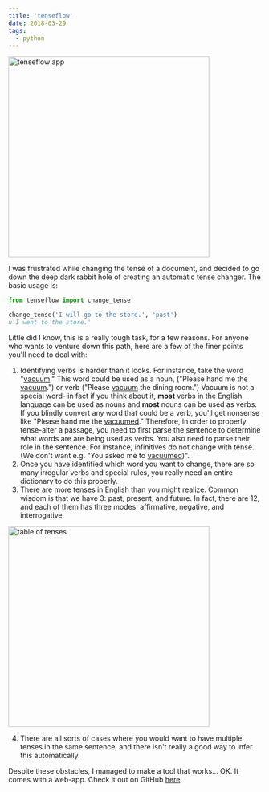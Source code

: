 ```yaml
---
title: 'tenseflow'
date: 2018-03-29
tags:
  - python
---
```

<img width="400" src="https://github.com/bendichter/tenseflow/blob/master/static/screenshot.png?raw=true" title="tenseflow app" alt="tenseflow app"/>


I was frustrated while changing the tense of a document, and decided to go down the deep dark rabbit hole of creating an
 automatic tense changer. The basic usage is:
 
 ```python
from tenseflow import change_tense

change_tense('I will go to the store.', 'past')
u'I went to the store.'
```

Little did I know, this is a really tough task, for a few reasons. For anyone who wants to venture down this path,
here are a few of the finer points you'll need to deal with:
1. Identifying verbs is harder than it looks. For instance, take the word "<u>vacuum</u>." This word could be used as a noun,
("Please hand me the <u>vacuum</u>.") or verb ("Please <u>vacuum</u> the dining room.") Vacuum is not a special word-
in fact if you think about it, **most** verbs in the English language can be used as nouns and **most** nouns can be used as verbs.
If you blindly convert any word that could be a verb, you'll get nonsense like "Please hand me the <u>vacuumed</u>."
Therefore, in order to properly tense-alter a passage, you need to first parse the sentence to determine what words are
are being used as verbs. You also need to parse their role in the sentence. For instance, infinitives do not change with
tense. (We don't want e.g. "You asked me to <u>vacuumed</u>)".
2. Once you have identified which word you want to change, there are so many irregular verbs and special rules, you
really need an entire dictionary to do this properly.
3. There are more tenses in English than you might realize. Common wisdom is that we have 3: past, present, and future.
In fact, there are 12, and each of them has three modes: affirmative, negative, and interrogative.

<img width="400" src="https://lessonsforenglish.com/wp-content/uploads/2019/12/12-Tenses-Formula-With-Examples.png" title="table of tenses" alt="table of tenses"/>

4. There are all sorts of cases where you would want to have multiple tenses in the same sentence, and there isn't really
a good way to infer this automatically.


Despite these obstacles, I managed to make a tool that works... OK. It comes with a web-app.
Check it out on GitHub [here](https://github.com/bendichter/tenseflow).